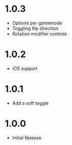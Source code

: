 # 1.0.3
- Options per gamemode
- Toggling flip direction
- Rotation modifier controls

# 1.0.2
- iOS support

# 1.0.1
- Add a soft toggle

# 1.0.0
- Initial Release
